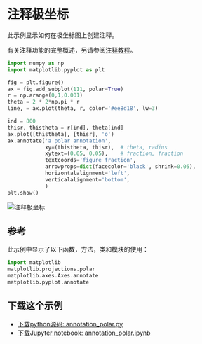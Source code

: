 # 注释极坐标

此示例显示如何在极坐标图上创建注释。

有关注释功能的完整概述，另请参阅[注释教程](https://matplotlib.org/tutorials/text/annotations.html)。

```python
import numpy as np
import matplotlib.pyplot as plt

fig = plt.figure()
ax = fig.add_subplot(111, polar=True)
r = np.arange(0,1,0.001)
theta = 2 * 2*np.pi * r
line, = ax.plot(theta, r, color='#ee8d18', lw=3)

ind = 800
thisr, thistheta = r[ind], theta[ind]
ax.plot([thistheta], [thisr], 'o')
ax.annotate('a polar annotation',
            xy=(thistheta, thisr),  # theta, radius
            xytext=(0.05, 0.05),    # fraction, fraction
            textcoords='figure fraction',
            arrowprops=dict(facecolor='black', shrink=0.05),
            horizontalalignment='left',
            verticalalignment='bottom',
            )
plt.show()
```

![注释极坐标](https://matplotlib.org/_images/sphx_glr_annotation_polar_001.png)

## 参考

此示例中显示了以下函数，方法，类和模块的使用：

```python
import matplotlib
matplotlib.projections.polar
matplotlib.axes.Axes.annotate
matplotlib.pyplot.annotate
```

## 下载这个示例
            
- [下载python源码: annotation_polar.py](https://matplotlib.org/_downloads/annotation_polar.py)
- [下载Jupyter notebook: annotation_polar.ipynb](https://matplotlib.org/_downloads/annotation_polar.ipynb)